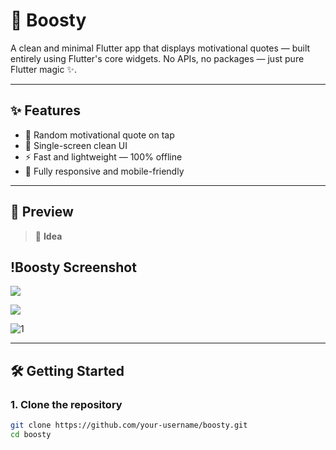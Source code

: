 # 🚀 Boosty

A clean and minimal Flutter app that displays motivational quotes — built entirely using Flutter's core widgets. No APIs, no packages — just pure Flutter magic ✨.

---

## ✨ Features

- 💬 Random motivational quote on tap
- 🎯 Single-screen clean UI
- ⚡ Fast and lightweight — 100% offline
- 📱 Fully responsive and mobile-friendly

---

## 📸 Preview

> 🧠 **Idea**

## !Boosty Screenshot


![](https://github.com/user-attachments/assets/46c26cb9-5ab3-4ba9-8295-d5722c737e81)


![](https://github.com/user-attachments/assets/32a44de5-07ac-4c3d-a5a7-047fa0cefdb4)

![1](https://github.com/user-attachments/assets/f69360ce-7ff3-4825-8397-97dad1d6ef52)

---

## 🛠️ Getting Started

### 1. Clone the repository

```bash
git clone https://github.com/your-username/boosty.git
cd boosty
